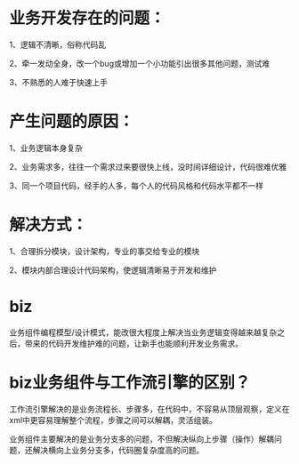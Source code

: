 # 业务开发存在的问题：

1、逻辑不清晰，俗称代码乱

2、牵一发动全身，改一个bug或增加一个小功能引出很多其他问题，测试难

3、不熟悉的人难于快速上手

# 产生问题的原因：

1、业务逻辑本身复杂

2、业务需求多，往往一个需求过来要很快上线，没时间详细设计，代码很难优雅

3、同一个项目代码，经手的人多，每个人的代码风格和代码水平都不一样

# 解决方式：

1、合理拆分模块，设计架构，专业的事交给专业的模块

2、模块内部合理设计代码架构，使逻辑清晰易于开发和维护

# biz

业务组件编程模型/设计模式，能改很大程度上解决当业务逻辑变得越来越复杂之后，带来的代码开发维护难的问题，让新手也能顺利开发业务需求。

# biz业务组件与工作流引擎的区别？

工作流引擎解决的是业务流程长、步骤多，在代码中，不容易从顶层观察，定义在xml中更容易理解整个流程，步骤之间可以解耦，灵活组装。

业务组件主要解决的是业务分支多的问题，不但解决纵向上步骤（操作）解耦问题，还解决横向上业务分支多，代码圈复杂度高的问题。

